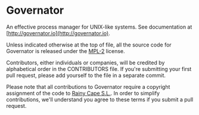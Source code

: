 Governator
==========

An effective process manager for UNIX-like systems. See documentation
at [http://governator.io](http://governator.io).

Unless indicated otherwise at the top of file, all the source code for
Governator is released under the [MPL-2](http://www.mozilla.org/MPL/2.0/)
license.

Contributors, either individuals or companies, will be credited by
alphabetical order in the CONTRIBUTORS file. If you're submitting your
first pull request, please add yourself to the file in a separate commit.

Please note that all contributions to Governator require a copyright
assignment of the code to [Rainy Cape S.L.](http://rainycape.com). In
order to simplify contributions, we'll understand you agree to these
terms if you submit a pull request.
